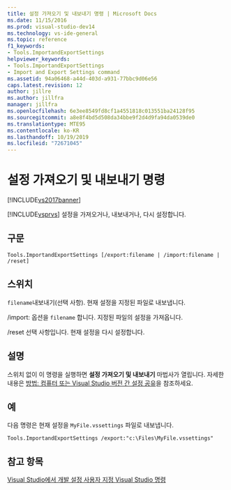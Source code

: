 ```yaml
---
title: 설정 가져오기 및 내보내기 명령 | Microsoft Docs
ms.date: 11/15/2016
ms.prod: visual-studio-dev14
ms.technology: vs-ide-general
ms.topic: reference
f1_keywords:
- Tools.ImportandExportSettings
helpviewer_keywords:
- Tools.ImportandExportSettings
- Import and Export Settings command
ms.assetid: 94a06468-a44d-403d-a931-77bbc9d06e56
caps.latest.revision: 12
author: jillre
ms.author: jillfra
manager: jillfra
ms.openlocfilehash: 6e3ee8549fd8cf1a4551818c013551ba24128f95
ms.sourcegitcommit: a8e8f4bd5d508da34bbe9f2d4d9fa94da0539de0
ms.translationtype: MTE95
ms.contentlocale: ko-KR
ms.lasthandoff: 10/19/2019
ms.locfileid: "72671045"
---
```

# <a name="import-and-export-settings-command"></a>설정 가져오기 및 내보내기 명령
[!INCLUDE[vs2017banner](../../includes/vs2017banner.md)]

[!INCLUDE[vsprvs](../../includes/vsprvs-md.md)] 설정을 가져오거나, 내보내거나, 다시 설정합니다.

## <a name="syntax"></a>구문

```
Tools.ImportandExportSettings [/export:filename | /import:filename | /reset]
```

## <a name="switches"></a>스위치
 `filename`내보내기(선택 사항). 현재 설정을 지정된 파일로 내보냅니다.

 /import: 옵션을 `filename` 합니다. 지정된 파일의 설정을 가져옵니다.

 /reset 선택 사항입니다. 현재 설정을 다시 설정합니다.

## <a name="remarks"></a>설명
 스위치 없이 이 명령을 실행하면 **설정 가져오기 및 내보내기** 마법사가 열립니다. 자세한 내용은 [방법: 컴퓨터 또는 Visual Studio 버전 간 설정 공유](https://msdn.microsoft.com/1131fb10-35c1-42da-9cd8-91aa3235b882)을 참조하세요.

## <a name="example"></a>예
 다음 명령은 현재 설정을 `MyFile.vssettings` 파일로 내보냅니다.

```
Tools.ImportandExportSettings /export:"c:\Files\MyFile.vssettings"
```

## <a name="see-also"></a>참고 항목
 [Visual Studio에서 개발 설정 사용자 지정 ](https://msdn.microsoft.com/22c4debb-4e31-47a8-8f19-16f328d7dcd3) [Visual Studio 명령](../../ide/reference/visual-studio-commands.md)
